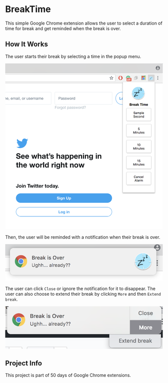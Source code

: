 # BreakTime

This simple Google Chrome extension allows the user to select a duration of time for break and get reminded when the break is over.

## How It Works
The user starts their break by selecting a time in the popup menu.

![Example Page Popup Menu](images/twitter.png)

Then, the user will be reminded with a notification when their break is over.

![Example Notification](images/notification.png)

The user can click `Close` or ignore the notification for it to disappear. The user can also choose to extend their break by clicking `More` and then `Extend break`.

![Example Notification](images/extendbreak.png)

## Project Info

This project is part of 50 days of Google Chrome extensions.
